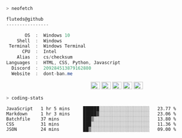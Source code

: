 ```zsh
> neofetch
```

<!--align="left" src="https://github.com/fluteds.png" alt="logo.png" width="200"/>-->

```csharp
fluteds@github
----------------

       OS  :  Windows 10
    Shell  :  Windows
 Terminal  :  Windows Terminal
      CPU  :  Intel
    Alias  :  cs/checksum
Languages  :  HTML, CSS, Python, Javascript
  Discord  :  209284513879162880
  Website  :  dont-ban.me
```

<p align="left">
  &nbsp; &nbsp; &nbsp; &nbsp; &nbsp;&nbsp; &nbsp; &nbsp; &nbsp; &nbsp;&nbsp; &nbsp; &nbsp; &nbsp; &nbsp; &nbsp; &nbsp; &nbsp; &nbsp; &nbsp; &nbsp;&nbsp; &nbsp; &nbsp; &nbsp; &nbsp;&nbsp; &nbsp; &nbsp; &nbsp; &nbsp;
  <img alt="#474342" src="https://via.placeholder.com/15/ADBAC7/000000?text=+" width="25" height="20" />
  <img alt="#fbedf6" src="https://via.placeholder.com/15/6CB6FF/000000?text=+" width="25" height="20" />
  <img alt="#c9594d" src="https://via.placeholder.com/15/F47067/000000?text=+" width="25" height="20" />
  <img alt="#f8b9b2" src="https://via.placeholder.com/15/DCBDFB/000000?text=+" width="25" height="20" />
  <img alt="#f8b9b2" src="https://via.placeholder.com/15/57ab5a/000000?text=+" width="25" height="20" />
</p>

```zsh
> coding-stats
```

<!--START_SECTION:waka-->
```text
JavaScript   1 hr 5 mins     ██████░░░░░░░░░░░░░░░░░░░   23.77 % 
Markdown     1 hr 3 mins     █████▓░░░░░░░░░░░░░░░░░░░   23.06 % 
Batchfile    37 mins         ███▒░░░░░░░░░░░░░░░░░░░░░   13.80 % 
CSS          31 mins         ███░░░░░░░░░░░░░░░░░░░░░░   11.36 % 
JSON         24 mins         ██▒░░░░░░░░░░░░░░░░░░░░░░   09.00 % 
```
<!--END_SECTION:waka-->
